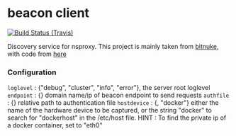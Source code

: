 # beacon client
[![Build Status (Travis)](https://travis-ci.org/unixvoid/beacon-client.svg?branch=develop)](https://travis-ci.org/unixvoid/beacon-client)  

Discovery service for nsproxy.  This project is mainly taken from
[bitnuke](https://bitnuke.io), with code from
[here](https://git.unixvoid.com/mfaltys/bitnuke)

### Configuration
  `loglevel`   : {"debug", "cluster", "info", "error"}, the server root loglevel
  `endpoint`   : {<string>} domain name/ip of beacon endpoint to send requests
  `authfile`   : {<string>} relative path to authentication file
  `hostdevice` : {<string>, "docker"} either the name of the hardware device to
  be captured, or the string "docker" to search for "dockerhost" in the
  /etc/host file.  HINT : To find the private ip of a docker container, set to "eth0"
